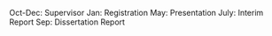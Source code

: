 Oct-Dec: Supervisor
Jan: Registration
May: Presentation
July: Interim Report
Sep: Dissertation Report